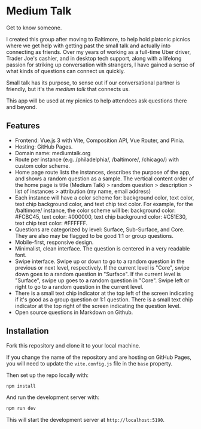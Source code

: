 # Medium Talk

Get to know someone.

I created this group after moving to Baltimore, to help hold platonic picnics where we get help with getting past the small talk and actually into connecting as friends. Over my years of working as a full-time Uber driver, Trader Joe's cashier, and in desktop tech support, along with a lifelong passion for striking up conversation with strangers, I have gained a sense of what kinds of questions can connect us quickly. 

Small talk has its purpose, to sense out if our conversational partner is friendly, but it's the _medium talk_ that connects us.

This app will be used at my picnics to help attendees ask questions there and beyond.

## Features

- Frontend: Vue.js 3 with Vite, Composition API, Vue Router, and Pinia.
- Hosting: GitHub Pages.
- Domain name: mediumtalk.org
- Route per instance (e.g. /philadelphia/, /baltimore/, /chicago/) with custom color scheme. 
- Home page route lists the instances, describes the purpose of the app, and shows a random question as a sample. The vertical content order of the home page is title (Medium Talk) > random question > description > list of instances > attribution (my name, email address)
- Each instance will have a color scheme for: background color, text color, text chip background color, and text chip text color. For example, for the /baltimore/ instance, the color scheme will be: background color: #FCBC45, text color: #000000, text chip background color: #C51E30, text chip text color: #FFFFFF.
- Questions are categorized by level: Surface, Sub-Surface, and Core. They are also may be flagged to be good 1:1 or group questions.
- Mobile-first, responsive design.
- Minimalist, clean interface. The question is centered in a very readable font.
- Swipe interface. Swipe up or down to go to a random question in the previous or next level, respectively. If the current level is "Core", swipe down goes to a random question in "Surface". If the current level is "Surface", swipe up goes to a random question in "Core". Swipe left or right to go to a random question in the current level.
- There is a small text chip indicator at the top left of the screen indicating if it's good as a group question or 1:1 question. There is a small text chip indicator at the top right of the screen indicating the question level.
- Open source questions in Markdown on Github.

## Installation

Fork this repository and clone it to your local machine.

If you change the name of the repository and are hosting on GitHub Pages, you will need to update the `vite.config.js` file in the `base` property.

Then set up the repo locally with:

```bash
npm install
```

And run the development server with:

```bash
npm run dev
```

This will start the development server at `http://localhost:5190`.